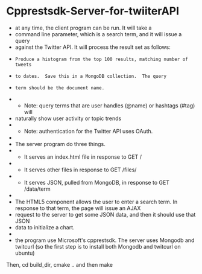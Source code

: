 # Cpprestsdk-Server-for-twiiterAPI
* at any time, the client program can be run.  It will take a
 * command line parameter, which is a search term, and it will issue a query
 * against the Twitter API.  It will process the result set as follows:
 *     Produce a histogram from the top 100 results, matching number of tweets
 *     to dates.  Save this in a MongoDB collection.  The query
 *     term should be the document name.
 * - Note: query terms that are user handles (@name) or hashtags (#tag) will
 *   naturally show user activity or topic trends
 * - Note: authentication for the Twitter API uses OAuth.
 *
 * The server program do three things.
 *   - It serves an index.html file in response to GET /
 *   - It serves other files in response to GET /files/<filename>
 *   - It serves JSON, pulled from MongoDB, in response to GET /data/term
 *
 * The HTML5 component allows the user to enter a search term.  In response to that term, the page will issue an AJAX
 * request to the server to get some JSON data, and then it should use that JSON
 * data to initialize a chart. 
 *
 * the program use Microsoft's cpprestsdk. 
 The server uses Mongodb and twitcurl (so the first step is to install both Mongodb and twitcurl on ubuntu)
 
 Then, cd build_dir, cmake .. and then make 
